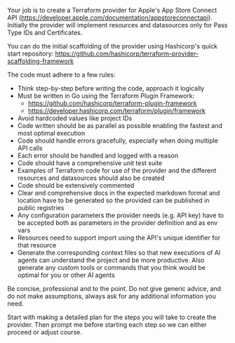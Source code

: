 Your job is to create a Terraform provider for Apple's App Store Connect
API (https://developer.apple.com/documentation/appstoreconnectapi).
Initially the provider will implement resources and datasources only for
Pass Type IDs and Certificates.

You can do the initial scaffolding of the provider using Hashicorp's
quick start repository:
https://github.com/hashicorp/terraform-provider-scaffolding-framework

The code must adhere to a few rules:

- Think step-by-step before writing the code, approach it logically
- Must be written in Go using the Terraform Plugin Framework:
    - https://github.com/hashicorp/terraform-plugin-framework
    - https://developer.hashicorp.com/terraform/plugin/framework
- Avoid hardcoded values like project IDs
- Code written should be as parallel as possible enabling the fastest
  and most optimal execution
- Code should handle errors gracefully, especially when doing multiple
  API calls
- Each error should be handled and logged with a reason
- Code should have a comprehensive unit test suite
- Examples of Terraform code for use of the provider and the different
  resources and datasources should also be created
- Code should be extensively commented
- Clear and comprehensive docs in the expected markdown format and
  location have to be generated so the provided can be published in
  public registries
- Any configuration parameters the provider needs (e.g. API key) have to
  be accepted both as parameters in the provider definition and as env
  vars
- Resources need to support import using the API's unique identifier for
  that resource
- Generate the corresponding context files so that new executions of AI
  agents can understand the project and be more productive. Also
  generate any custom tools or commands that you think would be optimal
  for you or other AI agents

Be concise, professional and to the point. Do not give generic advice,
and do not make assumptions, always ask for any additional information
you need.

Start with making a detailed plan for the steps you will take to create
the provider. Then prompt me before starting each step so we can either
proceed or adjust course.
